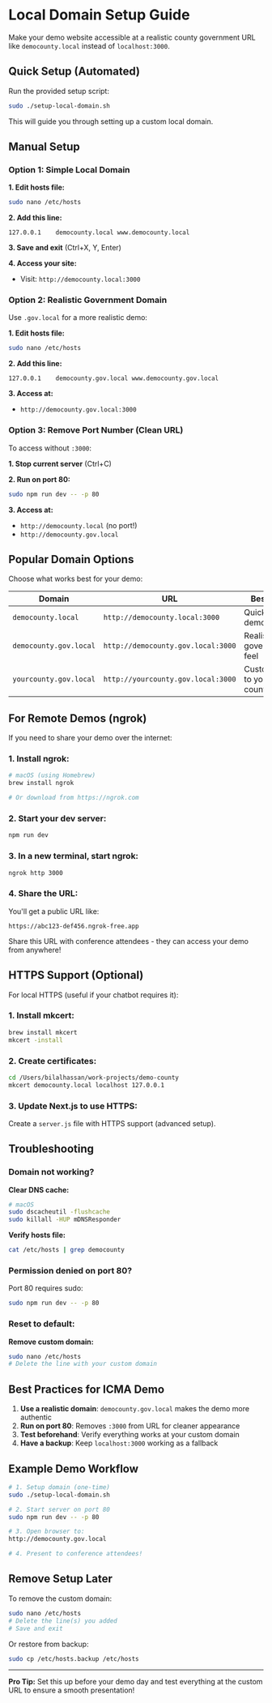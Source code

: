 # Local Domain Setup Guide

Make your demo website accessible at a realistic county government URL like `democounty.local` instead of `localhost:3000`.

## Quick Setup (Automated)

Run the provided setup script:

```bash
sudo ./setup-local-domain.sh
```

This will guide you through setting up a custom local domain.

## Manual Setup

### Option 1: Simple Local Domain

**1. Edit hosts file:**
```bash
sudo nano /etc/hosts
```

**2. Add this line:**
```
127.0.0.1    democounty.local www.democounty.local
```

**3. Save and exit** (Ctrl+X, Y, Enter)

**4. Access your site:**
- Visit: `http://democounty.local:3000`

### Option 2: Realistic Government Domain

Use `.gov.local` for a more realistic demo:

**1. Edit hosts file:**
```bash
sudo nano /etc/hosts
```

**2. Add this line:**
```
127.0.0.1    democounty.gov.local www.democounty.gov.local
```

**3. Access at:**
- `http://democounty.gov.local:3000`

### Option 3: Remove Port Number (Clean URL)

To access without `:3000`:

**1. Stop current server** (Ctrl+C)

**2. Run on port 80:**
```bash
sudo npm run dev -- -p 80
```

**3. Access at:**
- `http://democounty.local` (no port!)
- `http://democounty.gov.local`

## Popular Domain Options

Choose what works best for your demo:

| Domain | URL | Best For |
|--------|-----|----------|
| `democounty.local` | `http://democounty.local:3000` | Quick demos |
| `democounty.gov.local` | `http://democounty.gov.local:3000` | Realistic government feel |
| `yourcounty.gov.local` | `http://yourcounty.gov.local:3000` | Customized to your county |

## For Remote Demos (ngrok)

If you need to share your demo over the internet:

### 1. Install ngrok:
```bash
# macOS (using Homebrew)
brew install ngrok

# Or download from https://ngrok.com
```

### 2. Start your dev server:
```bash
npm run dev
```

### 3. In a new terminal, start ngrok:
```bash
ngrok http 3000
```

### 4. Share the URL:
You'll get a public URL like:
```
https://abc123-def456.ngrok-free.app
```

Share this URL with conference attendees - they can access your demo from anywhere!

## HTTPS Support (Optional)

For local HTTPS (useful if your chatbot requires it):

### 1. Install mkcert:
```bash
brew install mkcert
mkcert -install
```

### 2. Create certificates:
```bash
cd /Users/bilalhassan/work-projects/demo-county
mkcert democounty.local localhost 127.0.0.1
```

### 3. Update Next.js to use HTTPS:
Create a `server.js` file with HTTPS support (advanced setup).

## Troubleshooting

### Domain not working?

**Clear DNS cache:**
```bash
# macOS
sudo dscacheutil -flushcache
sudo killall -HUP mDNSResponder
```

**Verify hosts file:**
```bash
cat /etc/hosts | grep democounty
```

### Permission denied on port 80?

Port 80 requires sudo:
```bash
sudo npm run dev -- -p 80
```

### Reset to default:

**Remove custom domain:**
```bash
sudo nano /etc/hosts
# Delete the line with your custom domain
```

## Best Practices for ICMA Demo

1. **Use a realistic domain**: `democounty.gov.local` makes the demo more authentic
2. **Run on port 80**: Removes `:3000` from URL for cleaner appearance
3. **Test beforehand**: Verify everything works at your custom domain
4. **Have a backup**: Keep `localhost:3000` working as a fallback

## Example Demo Workflow

```bash
# 1. Setup domain (one-time)
sudo ./setup-local-domain.sh

# 2. Start server on port 80
sudo npm run dev -- -p 80

# 3. Open browser to:
http://democounty.gov.local

# 4. Present to conference attendees!
```

## Remove Setup Later

To remove the custom domain:

```bash
sudo nano /etc/hosts
# Delete the line(s) you added
# Save and exit
```

Or restore from backup:
```bash
sudo cp /etc/hosts.backup /etc/hosts
```

---

**Pro Tip:** Set this up before your demo day and test everything at the custom URL to ensure a smooth presentation!

